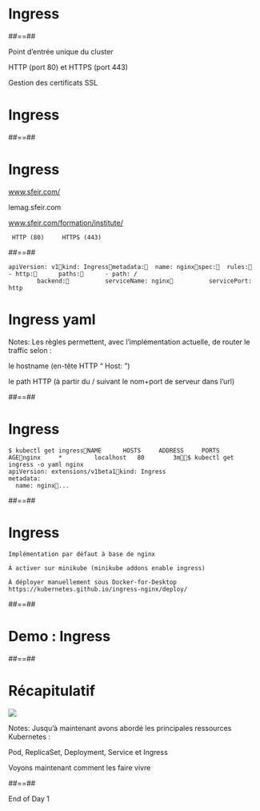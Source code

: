 # Ingress


##==##
<!-- .slide:-->

Point d’entrée unique du cluster

HTTP (port 80) et HTTPS (port 443)

Gestion des certificats SSL



# Ingress


##==##
<!-- .slide:-->

# Ingress


www.sfeir.com/


lemag.sfeir.com


www.sfeir.com/formation/institute/


     HTTP (80)     HTTPS (443)


##==##
<!-- .slide: class="with-code" -->

```
apiVersion: v1kind: Ingressmetadata:  name: nginxspec:  rules:  - http:      paths:      - path: /
        backend:          serviceName: nginx          servicePort: http

```

# Ingress yaml


Notes:
Les règles permettent, avec l’implémentation actuelle, de router le traffic selon :

le hostname (en-tête HTTP “
Host:
”)

le path HTTP (à partir du 
/
 suivant le nom+port de serveur dans l’url)



##==##
<!-- .slide: class="with-code" -->

# Ingress


```
$ kubectl get ingressNAME      HOSTS     ADDRESS     PORTS     AGEnginx     *         localhost   80        3m$ kubectl get ingress -o yaml nginx
apiVersion: extensions/v1beta1kind: Ingress
metadata:
  name: nginx...

```

##==##
<!-- .slide: class="with-code" -->

# Ingress


```
Implémentation par défaut à base de nginx

À activer sur minikube (minikube addons enable ingress)

À déployer manuellement sous Docker-for-Desktop
https://kubernetes.github.io/ingress-nginx/deploy/

```

##==##
<!-- .slide:-->

# Demo : Ingress


##==##
<!-- .slide:-->

# Récapitulatif


![](./images/g3f3310ef84_0_159.png)

Notes:
Jusqu’à maintenant avons abordé les principales ressources Kubernetes :

Pod, ReplicaSet, 
Deployment, Service et Ingress



Voyons maintenant comment les faire vivre



##==##
<!-- .slide:-->

End of Day 1

